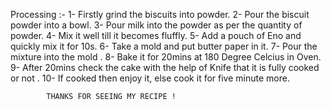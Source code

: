 Processing :-
            1- Firstly grind the biscuits into powder.
            2- Pour the biscuit powder into a bowl.
            3- Pour milk into the powder as per the quantity of powder.
            4- Mix it well till it becomes fluffly.
            5- Add a pouch of Eno and quickly mix it for 10s.
            6- Take a mold and put butter paper in it.
            7- Pour the mixture into the mold .
            8- Bake it for 20mins at 180 Degree Celcius in Oven.
            9- After 20mins check the cake with the help of Knife that it is fully cooked or not .
            10- If cooked then enjoy it, else cook it for five minute more.

            THANKS FOR SEEING MY RECIPE ! 